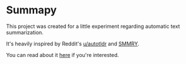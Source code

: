 # Summapy

This project was created for a little experiment regarding automatic text summarization.

It's heavily inspired by Reddit's [u/autotldr](https://www.reddit.com/user/autotldr/) and [SMMRY](https://smmry.com/about).

You can read about it [here]() if you're interested.
